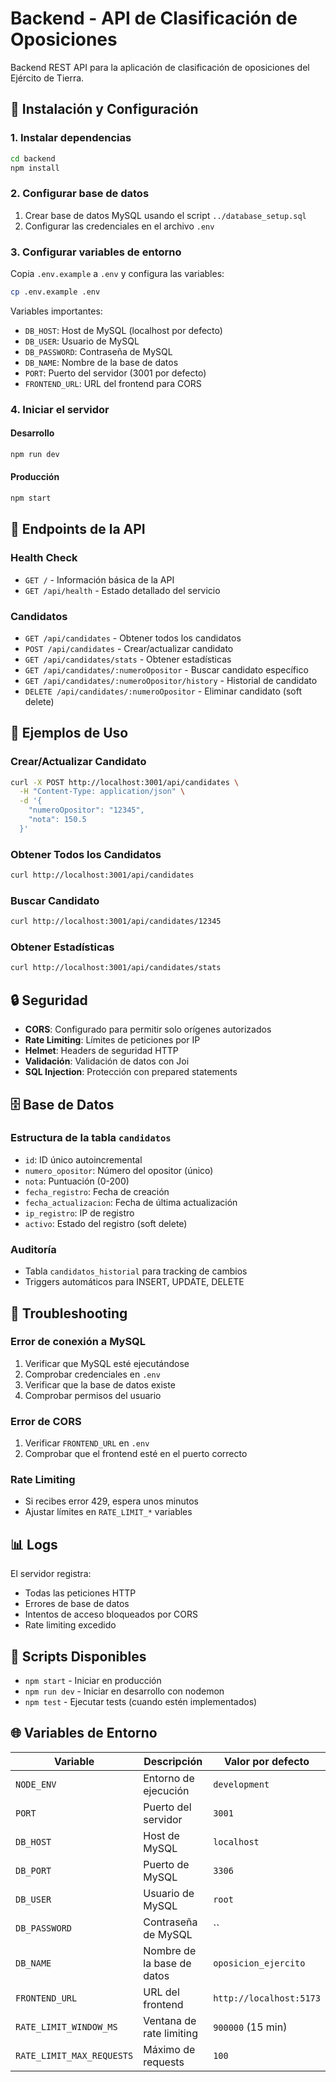 # Backend - API de Clasificación de Oposiciones

Backend REST API para la aplicación de clasificación de oposiciones del Ejército de Tierra.

## 🚀 Instalación y Configuración

### 1. Instalar dependencias
```bash
cd backend
npm install
```

### 2. Configurar base de datos
1. Crear base de datos MySQL usando el script `../database_setup.sql`
2. Configurar las credenciales en el archivo `.env`

### 3. Configurar variables de entorno
Copia `.env.example` a `.env` y configura las variables:

```bash
cp .env.example .env
```

Variables importantes:
- `DB_HOST`: Host de MySQL (localhost por defecto)
- `DB_USER`: Usuario de MySQL
- `DB_PASSWORD`: Contraseña de MySQL
- `DB_NAME`: Nombre de la base de datos
- `PORT`: Puerto del servidor (3001 por defecto)
- `FRONTEND_URL`: URL del frontend para CORS

### 4. Iniciar el servidor

#### Desarrollo
```bash
npm run dev
```

#### Producción
```bash
npm start
```

## 📡 Endpoints de la API

### Health Check
- `GET /` - Información básica de la API
- `GET /api/health` - Estado detallado del servicio

### Candidatos
- `GET /api/candidates` - Obtener todos los candidatos
- `POST /api/candidates` - Crear/actualizar candidato
- `GET /api/candidates/stats` - Obtener estadísticas
- `GET /api/candidates/:numeroOpositor` - Buscar candidato específico
- `GET /api/candidates/:numeroOpositor/history` - Historial de candidato
- `DELETE /api/candidates/:numeroOpositor` - Eliminar candidato (soft delete)

## 📝 Ejemplos de Uso

### Crear/Actualizar Candidato
```bash
curl -X POST http://localhost:3001/api/candidates \
  -H "Content-Type: application/json" \
  -d '{
    "numeroOpositor": "12345",
    "nota": 150.5
  }'
```

### Obtener Todos los Candidatos
```bash
curl http://localhost:3001/api/candidates
```

### Buscar Candidato
```bash
curl http://localhost:3001/api/candidates/12345
```

### Obtener Estadísticas
```bash
curl http://localhost:3001/api/candidates/stats
```

## 🔒 Seguridad

- **CORS**: Configurado para permitir solo orígenes autorizados
- **Rate Limiting**: Límites de peticiones por IP
- **Helmet**: Headers de seguridad HTTP
- **Validación**: Validación de datos con Joi
- **SQL Injection**: Protección con prepared statements

## 🗄️ Base de Datos

### Estructura de la tabla `candidatos`
- `id`: ID único autoincremental
- `numero_opositor`: Número del opositor (único)
- `nota`: Puntuación (0-200)
- `fecha_registro`: Fecha de creación
- `fecha_actualizacion`: Fecha de última actualización
- `ip_registro`: IP de registro
- `activo`: Estado del registro (soft delete)

### Auditoría
- Tabla `candidatos_historial` para tracking de cambios
- Triggers automáticos para INSERT, UPDATE, DELETE

## 🚨 Troubleshooting

### Error de conexión a MySQL
1. Verificar que MySQL esté ejecutándose
2. Comprobar credenciales en `.env`
3. Verificar que la base de datos existe
4. Comprobar permisos del usuario

### Error de CORS
1. Verificar `FRONTEND_URL` en `.env`
2. Comprobar que el frontend esté en el puerto correcto

### Rate Limiting
- Si recibes error 429, espera unos minutos
- Ajustar límites en `RATE_LIMIT_*` variables

## 📊 Logs

El servidor registra:
- Todas las peticiones HTTP
- Errores de base de datos
- Intentos de acceso bloqueados por CORS
- Rate limiting excedido

## 🔧 Scripts Disponibles

- `npm start` - Iniciar en producción
- `npm run dev` - Iniciar en desarrollo con nodemon
- `npm test` - Ejecutar tests (cuando estén implementados)

## 🌐 Variables de Entorno

| Variable | Descripción | Valor por defecto |
|----------|-------------|-------------------|
| `NODE_ENV` | Entorno de ejecución | `development` |
| `PORT` | Puerto del servidor | `3001` |
| `DB_HOST` | Host de MySQL | `localhost` |
| `DB_PORT` | Puerto de MySQL | `3306` |
| `DB_USER` | Usuario de MySQL | `root` |
| `DB_PASSWORD` | Contraseña de MySQL | `` |
| `DB_NAME` | Nombre de la base de datos | `oposicion_ejercito` |
| `FRONTEND_URL` | URL del frontend | `http://localhost:5173` |
| `RATE_LIMIT_WINDOW_MS` | Ventana de rate limiting | `900000` (15 min) |
| `RATE_LIMIT_MAX_REQUESTS` | Máximo de requests | `100` |